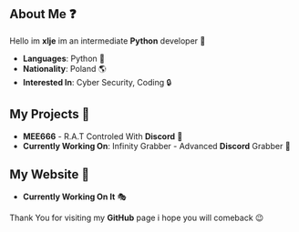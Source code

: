 ## About Me ❓
Hello im **xlje** im an intermediate **Python** developer 👾
-  **Languages**: Python 🐍
-  **Nationality**: Poland 🌎
-  **Interested In**: Cyber Security, Coding 🔒
## My Projects 🎨
- **MEE666** - R.A.T Controled With **Discord** 🌊
- **Currently Working On**: Infinity Grabber - Advanced **Discord** Grabber 🧪
## My Website 👻
- **Currently Working On It** 🎭

Thank You for visiting my **GitHub** page i hope you will comeback 😉
